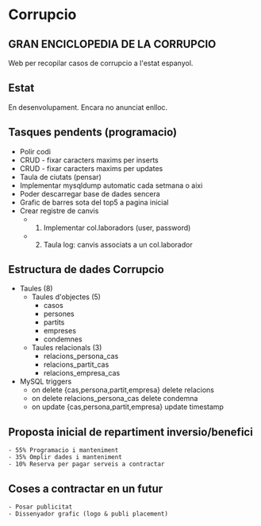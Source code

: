 # Corrupcio
## GRAN ENCICLOPEDIA DE LA CORRUPCIO

Web per recopilar casos de corrupcio a l'estat espanyol.

## Estat
En desenvolupament. Encara no anunciat enlloc.

## Tasques pendents (programacio)
- Polir codi
- CRUD - fixar caracters maxims per inserts
- CRUD - fixar caracters maxims per updates
- Taula de ciutats (pensar)
- Implementar mysqldump automatic cada setmana o aixi
- Poder descarregar base de dades sencera
- Grafic de barres sota del top5 a pagina inicial
- Crear registre de canvis
	- 1. Implementar col.laboradors (user, password)
	- 2. Taula log: canvis associats a un col.laborador

## Estructura de dades Corrupcio
- Taules (8)
	- Taules d'objectes (5)
		- casos 
		- persones
		- partits 
		- empreses 
		- condemnes
	- Taules relacionals (3)
		- relacions_persona_cas
		- relacions_partit_cas
		- relacions_empresa_cas
- MySQL triggers
  - on delete {cas,persona,partit,empresa} delete relacions
  - on delete relacions_persona_cas delete condemna
  - on update {cas,persona,partit,empresa} update timestamp

## Proposta inicial de repartiment inversio/benefici
	- 55% Programacio i manteniment
	- 35% Omplir dades i manteniment
	- 10% Reserva per pagar serveis a contractar

## Coses a contractar en un futur
	- Posar publicitat
	- Dissenyador grafic (logo & publi placement)

